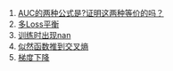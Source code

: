 1. [AUC的两种公式是?证明这两种等价的吗？]()
2. [多Loss平衡](https://github.com/Hlufies/Algorithm_Learning/blob/main/%E9%9D%A2%E7%BB%8F/%E5%A4%9ALoss%E5%B9%B3%E8%A1%A1.md)
3. [训练时出现nan](https://github.com/Hlufies/Algorithm_Learning/blob/main/Blogs/%E8%AE%AD%E7%BB%83%E6%97%B6%E5%80%99%E5%87%BA%E7%8E%B0Nan.md)
4. [似然函数推到交叉熵]()
5. [梯度下降](https://zhuanlan.zhihu.com/p/418345156)
